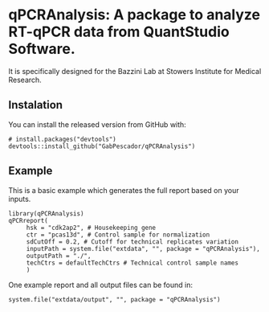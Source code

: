 # qPCRAnalysis: A package to analyze RT-qPCR data from QuantStudio Software.
It is specifically designed for the Bazzini Lab at Stowers Institute for Medical Research.

## Instalation
You can install the released version from GitHub with:
```
# install.packages("devtools")
devtools::install_github("GabPescador/qPCRAnalysis")
```

## Example
This is a basic example which generates the full report based on your inputs.
```
library(qPCRAnalysis)
qPCRreport(
     hsk = "cdk2ap2", # Housekeeping gene
     ctr = "pcas13d", # Control sample for normalization
     sdCutOff = 0.2, # Cutoff for technical replicates variation
     inputPath = system.file("extdata", "", package = "qPCRAnalysis"),
     outputPath = "./",
     techCtrs = defaultTechCtrs # Technical control sample names
     )
```

One example report and all output files can be found in:
```
system.file("extdata/output", "", package = "qPCRAnalysis")
```

